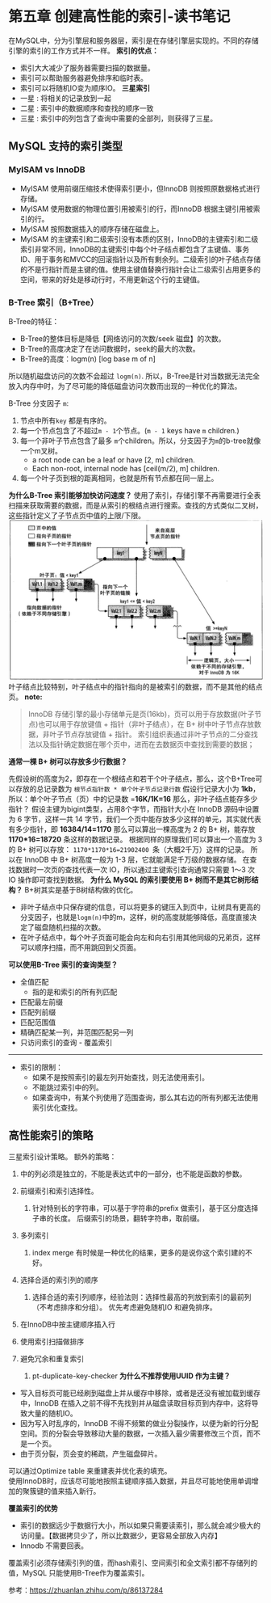 # 第五章 创建高性能的索引-读书笔记
在MySQL中，分为引擎层和服务器层，索引是在存储引擎层实现的。不同的存储引擎的索引的工作方式并不一样。
**索引的优点：**
 - 索引大大减少了服务器需要扫描的数据量。
 - 索引可以帮助服务器避免排序和临时表。
 - 索引可以将随机IO变为顺序IO。
**三星索引**
 - 一星 : 将相关的记录放到一起
 - 二星 : 索引中的数据顺序和查找的顺序一致
 - 三星 : 索引中的列包含了查询中需要的全部列，则获得了三星。


## MySQL 支持的索引类型
### MyISAM vs InnoDB
-  MyISAM 使用前缀压缩技术使得索引更小，但InnoDB 则按照原数据格式进行存储。
-  MyISAM 使用数据的物理位置引用被索引的行，而InnoDB 根据主键引用被索引的行。
-  MyISAM 按照数据插入的顺序存储在磁盘上。
-  MyISAM 的主键索引和二级索引没有本质的区别，InnoDB的主键索引和二级索引非常不同，InnoDB的主键索引中每个叶子结点都包含了主键值、事务ID、用于事务和MVCC的回滚指针以及所有剩余列。二级索引的叶子结点存储的不是行指针而是主键的值。使用主键值替换行指针会让二级索引占用更多的空间，带来的好处是移动行时，不用更新这个行的主键值。
### B-Tree 索引（B+Tree）
B-Tree的特征：
 - B-Tree的整体目标是降低【网络访问的次数/seek 磁盘】的次数。
 - B-Tree的高度决定了在访问数据时，seek的最大的次数。
 - B-Tree的高度：logm(n) [log base m of n]

所以随机磁盘访问的次数不会超过 `logm(n)`.
所以，B-Tree是针对当数据无法完全放入内存中时，为了尽可能的降低磁盘访问次数而出现的一种优化的算法。

B-Tree 分支因子 `m`:
1. 节点中所有`key` 都是有序的。
2. 每一个节点包含了不超过`m - 1`个节点。(`m - 1` keys have `m` children.)
3. 每一个非叶子节点包含了最多 `m`个children。所以，分支因子为`m`的b-tree就像一个m叉树。
     -  a root node can be a leaf or have [2, m] children.
     -  Each non-root, internal node has [ceil(m/2), m] children.
4. 每一个叶子页到根的距离相同，也就是所有节点都在同一层上。

**为什么B-Tree 索引能够加快访问速度？**
使用了索引，存储引擎不再需要进行全表扫描来获取需要的数据，而是从索引的根结点进行搜索。查找的方式类似二叉树，这些指针定义了子节点页中值的上限/下限。
![截屏2022-07-01 18.27.00](media/16566702844093/%E6%88%AA%E5%B1%8F2022-07-01%2018.27.00.png)
叶子结点比较特别，叶子结点中的指针指向的是被索引的数据，而不是其他的结点页。
**note:**
>InnoDB 存储引擎的最小存储单元是页(16kb)，页可以用于存放数据(叶子节点)也可以用于存放键值 + 指针（非叶子结点），在 B+ 树中叶子节点存放数据，非叶子节点存放键值 + 指针。
> 索引组织表通过非叶子节点的二分查找法以及指针确定数据在哪个页中，进而在去数据页中查找到需要的数据；
> 

**通常一棵 B+ 树可以存放多少行数据？**

先假设树的高度为2，即存在一个根结点和若干个叶子结点，那么，这个B+Tree可以存放的总记录数为 `根节点指针数 * 单个叶子节点记录行数`
假设行记录大小为 **1kb**，所以：单个叶子节点（页）中的记录数 =**16K/1K=16**
那么，非叶子结点能存多少指针？
假设主键为bigint类型，占用8个字节，而指针大小在 InnoDB 源码中设置为 6 字节，这样一共 14 字节，我们一个页中能存放多少这样的单元，其实就代表有多少指针，即 **16384/14=1170**
那么可以算出一棵高度为 2 的 B+ 树，能存放 **1170*16=18720** 条这样的数据记录。
根据同样的原理我们可以算出一个高度为 3 的 B+ 树可以存放： `1170*1170*16=21902400 `条（大概2千万）这样的记录。
所以在 InnoDB 中 B+ 树高度一般为 1-3 层，它就能满足千万级的数据存储。
在查找数据时一次页的查找代表一次 IO，所以通过主键索引查询通常只需要 1～3 次 IO 操作即可查找到数据。
**为什么 MySQL 的索引要使用 B+ 树而不是其它树形结构？**
B+树其实是基于B树结构做的优化。
 - 非叶子结点中只保存键的信息，可以将更多的键压入到页中，让树具有更高的分支因子，也就是`logm(n)`中的m，这样，树的高度就能够降低，高度直接决定了磁盘随机扫描的次数。
 - 在叶子结点中，每个叶子页面可能会向左和向右引用其他同级的兄弟页，这样可以顺序扫描，而不用跳回到父页面。

**可以使用B-Tree 索引的查询类型？**
 - 全值匹配
     - 指的是和索引的所有列匹配
 - 匹配最左前缀
 - 匹配列前缀
 - 匹配范围值
 - 精确匹配某一列，并范围匹配另一列
 - 只访问索引的查询 - 覆盖索引

 --------
 - 索引的限制：
     - 如果不是按照索引的最左列开始查找，则无法使用索引。
     - 不能跳过索引中的列。
     - 如果查询中，有某个列使用了范围查询，那么其右边的所有列都无法使用索引优化查找。

## 高性能索引的策略
三星索引设计策略。
额外的策略：
1. 中的列必须是独立的，不能是表达式中的一部分，也不能是函数的参数。
2. 前缀索引和索引选择性。
    1. 针对特别长的字符串，可以基于字符串的prefix 做索引，基于区分度选择子串的长度。
        后缀索引的场景，翻转字符串，取前缀。
3. 多列索引
    1. index merge 有时候是一种优化的结果，更多的是说你这个索引建的不好。
    
4. 选择合适的索引列的顺序
    1. 选择合适的索引列顺序，经验法则：选择性最高的列放到索引的最前列（不考虑排序和分组）。 优先考虑避免随机IO 和避免排序。
5. 在InnoDB中按主键顺序插入行
6. 使用索引扫描做排序
7. 避免冗余和重复索引
    1. pt-duplicate-key-checker
**为什么不推荐使用UUID 作为主键？** 
- 写入目标页可能已经刷到磁盘上并从缓存中移除，或者是还没有被加载到缓存中，InnoDB 在插入之前不得不先找到并从磁盘读取目标页到内存中，这将导致大量的随机IO。
- 因为写入时乱序的，InnoDB 不得不频繁的做业分裂操作，以便为新的行分配空间。页的分裂会导致移动大量的数据，一次插入最少需要修改三个页，而不是一个页。
- 由于页分裂，页会变的稀疏，产生磁盘碎片。

可以通过Optimize table 来重建表并优化表的填充。  
使用InnoDB时，应该尽可能地按照主键顺序插入数据，并且尽可能地使用单调增加的聚簇键的值来插入新行。

**覆盖索引的优势**
 - 索引的数据远少于数据行大小，所以如果只需要读索引，那么就会减少极大的访问量。【数据拷贝少了，所以比数据少，更容易全部放入内存】
 - Innodb 不需要回表。

覆盖索引必须存储索引列的值，而hash索引、空间索引和全文索引都不存储列的值，MySQL 只能使用B-Tree作为覆盖索引。

参考：https://zhuanlan.zhihu.com/p/86137284
